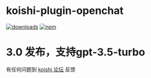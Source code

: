 # koishi-plugin-openchat
[![downloads](https://img.shields.io/npm/dm/koishi-plugin-openchat?style=flat-square)](https://www.npmjs.com/package/koishi-plugin-openchat)
[![npm](https://img.shields.io/npm/v/koishi-plugin-openchat?style=flat-square)](https://www.npmjs.com/package/koishi-plugin-openchat)

# 3.0 发布，支持gpt-3.5-turbo

有任何问题到 [koishi 论坛](https://forum.koishi.xyz/t/topic/59) 反馈
